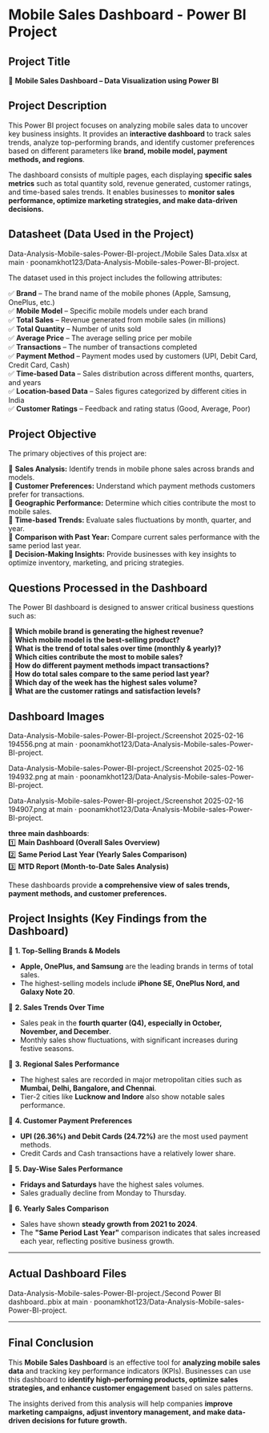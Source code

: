 # **Mobile Sales Dashboard - Power BI Project**  

## **Project Title**  
📌 **Mobile Sales Dashboard – Data Visualization using Power BI**  

## **Project Description**  
This Power BI project focuses on analyzing mobile sales data to uncover key business insights. It provides an **interactive dashboard** to track sales trends, analyze top-performing brands, and identify customer preferences based on different parameters like **brand, mobile model, payment methods, and regions**.  

The dashboard consists of multiple pages, each displaying **specific sales metrics** such as total quantity sold, revenue generated, customer ratings, and time-based sales trends. It enables businesses to **monitor sales performance, optimize marketing strategies, and make data-driven decisions.**  



## **Datasheet (Data Used in the Project)**  
Data-Analysis-Mobile-sales-Power-BI-project./Mobile Sales Data.xlsx at main · poonamkhot123/Data-Analysis-Mobile-sales-Power-BI-project.

The dataset used in this project includes the following attributes:  

✅ **Brand** – The brand name of the mobile phones (Apple, Samsung, OnePlus, etc.)  
✅ **Mobile Model** – Specific mobile models under each brand  
✅ **Total Sales** – Revenue generated from mobile sales (in millions)  
✅ **Total Quantity** – Number of units sold  
✅ **Average Price** – The average selling price per mobile  
✅ **Transactions** – The number of transactions completed  
✅ **Payment Method** – Payment modes used by customers (UPI, Debit Card, Credit Card, Cash)  
✅ **Time-based Data** – Sales distribution across different months, quarters, and years  
✅ **Location-based Data** – Sales figures categorized by different cities in India  
✅ **Customer Ratings** – Feedback and rating status (Good, Average, Poor)  


## **Project Objective**  
The primary objectives of this project are:  

🔹 **Sales Analysis:** Identify trends in mobile phone sales across brands and models.  
🔹 **Customer Preferences:** Understand which payment methods customers prefer for transactions.  
🔹 **Geographic Performance:** Determine which cities contribute the most to mobile sales.  
🔹 **Time-based Trends:** Evaluate sales fluctuations by month, quarter, and year.  
🔹 **Comparison with Past Year:** Compare current sales performance with the same period last year.  
🔹 **Decision-Making Insights:** Provide businesses with key insights to optimize inventory, marketing, and pricing strategies.  


## **Questions Processed in the Dashboard**  
The Power BI dashboard is designed to answer critical business questions such as:  

📌 **Which mobile brand is generating the highest revenue?**  
📌 **Which mobile model is the best-selling product?**  
📌 **What is the trend of total sales over time (monthly & yearly)?**  
📌 **Which cities contribute the most to mobile sales?**  
📌 **How do different payment methods impact transactions?**  
📌 **How do total sales compare to the same period last year?**  
📌 **Which day of the week has the highest sales volume?**  
📌 **What are the customer ratings and satisfaction levels?**  



## **Dashboard Images** 
Data-Analysis-Mobile-sales-Power-BI-project./Screenshot 2025-02-16 194556.png at main · poonamkhot123/Data-Analysis-Mobile-sales-Power-BI-project.

Data-Analysis-Mobile-sales-Power-BI-project./Screenshot 2025-02-16 194932.png at main · poonamkhot123/Data-Analysis-Mobile-sales-Power-BI-project.

Data-Analysis-Mobile-sales-Power-BI-project./Screenshot 2025-02-16 194907.png at main · poonamkhot123/Data-Analysis-Mobile-sales-Power-BI-project.

**three main dashboards**:  
1️⃣ **Main Dashboard (Overall Sales Overview)**  
2️⃣ **Same Period Last Year (Yearly Sales Comparison)**  
3️⃣ **MTD Report (Month-to-Date Sales Analysis)**  

These dashboards provide **a comprehensive view of sales trends, payment methods, and customer preferences.**  


## **Project Insights (Key Findings from the Dashboard)**  

📌 **1. Top-Selling Brands & Models**  
- **Apple, OnePlus, and Samsung** are the leading brands in terms of total sales.  
- The highest-selling models include **iPhone SE, OnePlus Nord, and Galaxy Note 20**.  

📌 **2. Sales Trends Over Time**  
- Sales peak in the **fourth quarter (Q4), especially in October, November, and December**.  
- Monthly sales show fluctuations, with significant increases during festive seasons.  

📌 **3. Regional Sales Performance**  
- The highest sales are recorded in major metropolitan cities such as **Mumbai, Delhi, Bangalore, and Chennai**.  
- Tier-2 cities like **Lucknow and Indore** also show notable sales performance.  

📌 **4. Customer Payment Preferences**  
- **UPI (26.36%) and Debit Cards (24.72%)** are the most used payment methods.  
- Credit Cards and Cash transactions have a relatively lower share.  

📌 **5. Day-Wise Sales Performance**  
- **Fridays and Saturdays** have the highest sales volumes.  
- Sales gradually decline from Monday to Thursday.  

📌 **6. Yearly Sales Comparison**  
- Sales have shown **steady growth from 2021 to 2024**.  
- The **"Same Period Last Year"** comparison indicates that sales increased each year, reflecting positive business growth.  

---

## **Actual Dashboard Files** 
Data-Analysis-Mobile-sales-Power-BI-project./Second Power BI dashboard..pbix at main · poonamkhot123/Data-Analysis-Mobile-sales-Power-BI-project. 

---

## **Final Conclusion**  
This **Mobile Sales Dashboard** is an effective tool for **analyzing mobile sales data** and tracking key performance indicators (KPIs). Businesses can use this dashboard to **identify high-performing products, optimize sales strategies, and enhance customer engagement** based on sales patterns.  

The insights derived from this analysis will help companies **improve marketing campaigns, adjust inventory management, and make data-driven decisions for future growth.**  



